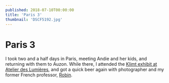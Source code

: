 ```yaml
---
published: 2018-07-10T00:00:00
title: 'Paris 3'
thumbnail: 'DSCF5192.jpg'
---
```

# Paris 3

I took two and a half days in Paris, meeting Andie and her kids, and returning with them to Auzon. While there, I attended the [Klimt exhibit at Atelier des Lumières](https://www.atelier-lumieres.com/en/gustav-klimt), and got a quick beer again with photographer and my former French professor, [Robin](https://unsplash.com/@robinoode).
